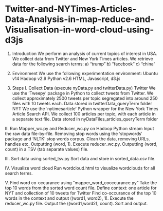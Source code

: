 # Twitter-and-NYTimes-Articles-Data-Analysis-in-map-reduce-and-Visualisation-in-word-cloud-using-d3js


1. Introduction
We perform an analysis of current topics of interest in USA.
We collect data from Twitter and New York Times articles.
We retrieve data for the following search terms:
a) “trump”
b) “facebook”
c) “china”
2. Environment
We use the following experimentation environment:
Ubuntu v14
Hadoop v2.9
Python v2.6
HTML, Javascript, d3.js

3. Steps
I. Collect Data (execute nyData.py and twitterData.py)
 Twitter
 We use the ‘Tweepy’ package in Python to collect tweets from Twitter.
 We collect approximately 2500 tweets per topic segregated into around 250 files with 10 tweets
each.
 Data stored in twitterData_queryTerm folder
 NYT
 We use the ‘nytimesarticle’ Python wrapper for the New York Times Article Search API.
 We collect 100 articles per topic, with each article in a separate text file.
 Data stored in nyDataFiles_articles_queryTerm folder

II. Run Mapper_wc.py and Reducer_wc.py on Hadoop Python stream
 Input the raw data file-by-file.
 Removing stop words using the ‘stopwords’ package and ‘NLTK’ stop words corpus.
 Clean the data, removing URLs, handles etc.
 Outputting (word, 1).
 Execute reducer_wc.py.
 Outputting (word, count) in a TSV (tab separate values) file.

III. Sort data using sorted_tsv.py
 Sort data and store in sorted_data.csv file.

IV. Visualize word cloud
 Run wordcloud.html to visualize wordclouds for all search terms.

V. Find word co-occurance using “mapper_word_cooccurance.py”
 Take the top 10 words from the sorted word count file.
 Define context: one article for NYT and collection of 10 tweets for Twitter
Find co-occurance of the top 10 words in the context and output ((word1, word2), 1).
Execute the reducer_wc.py file.
Output the ((word1,word2), count).
Sort and output.
